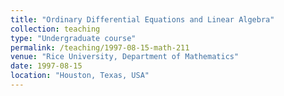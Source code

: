 ```yaml
---
title: "Ordinary Differential Equations and Linear Algebra"
collection: teaching
type: "Undergraduate course"
permalink: /teaching/1997-08-15-math-211
venue: "Rice University, Department of Mathematics"
date: 1997-08-15
location: "Houston, Texas, USA"
---
```


